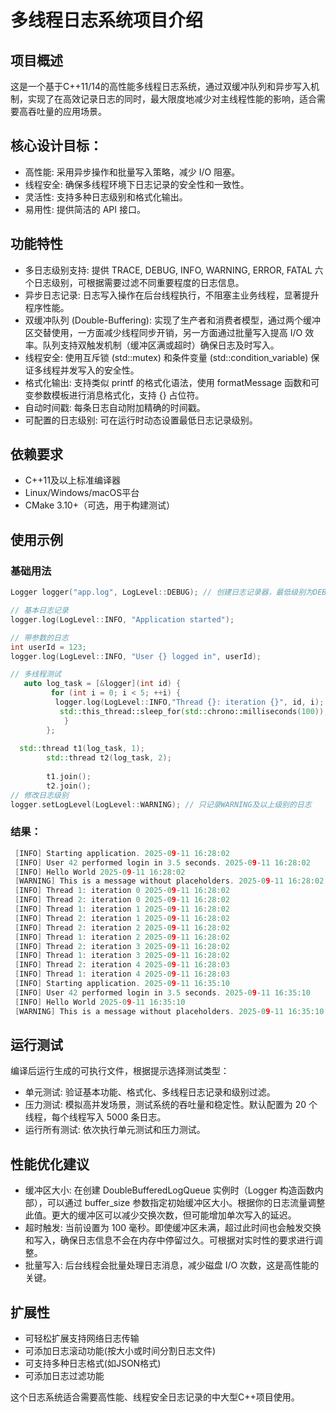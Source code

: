 # 多线程日志系统项目介绍

## 项目概述

这是一个基于C++11/14的高性能多线程日志系统，通过双缓冲队列和异步写入机制，实现了在高效记录日志的同时，最大限度地减少对主线程性能的影响，适合需要高吞吐量的应用场景。
## 核心设计目标：
- 高性能: 采用异步操作和批量写入策略，减少 I/O 阻塞。
- 线程安全: 确保多线程环境下日志记录的安全性和一致性。
- 灵活性: 支持多种日志级别和格式化输出。
- 易用性: 提供简洁的 API 接口。
  
## 功能特性
- 多日志级别支持: 提供 TRACE, DEBUG, INFO, WARNING, ERROR, FATAL 六个日志级别，可根据需要过滤不同重要程度的日志信息。
- 异步日志记录: 日志写入操作在后台线程执行，不阻塞主业务线程，显著提升程序性能。
- 双缓冲队列 (Double-Buffering): 实现了生产者和消费者模型，通过两个缓冲区交替使用，一方面减少线程同步开销，另一方面通过批量写入提高 I/O 效率。队列支持双触发机制（缓冲区满或超时）确保日志及时写入。
- 线程安全: 使用互斥锁 (std::mutex) 和条件变量 (std::condition_variable) 保证多线程并发写入的安全性。
- 格式化输出: 支持类似 printf 的格式化语法，使用 formatMessage 函数和可变参数模板进行消息格式化，支持 {} 占位符。
- 自动时间戳: 每条日志自动附加精确的时间戳。
- 可配置的日志级别: 可在运行时动态设置最低日志记录级别。


## 依赖要求
- C++11及以上标准编译器
- Linux/Windows/macOS平台
- CMake 3.10+（可选，用于构建测试）
  
## 使用示例
### 基础用法
```cpp
Logger logger("app.log", LogLevel::DEBUG); // 创建日志记录器，最低级别为DEBUG

// 基本日志记录
logger.log(LogLevel::INFO, "Application started");

// 带参数的日志
int userId = 123;
logger.log(LogLevel::INFO, "User {} logged in", userId);

// 多线程测试
   auto log_task = [&logger](int id) {
         for (int i = 0; i < 5; ++i) {
          logger.log(LogLevel::INFO,"Thread {}: iteration {}", id, i);
           std::this_thread::sleep_for(std::chrono::milliseconds(100));
            }
        };
        
  std::thread t1(log_task, 1);
        std::thread t2(log_task, 2);
        
        t1.join();
        t2.join();
// 修改日志级别
logger.setLogLevel(LogLevel::WARNING); // 只记录WARNING及以上级别的日志

```

### 结果：

```cpp
 [INFO] Starting application. 2025-09-11 16:28:02
 [INFO] User 42 performed login in 3.5 seconds. 2025-09-11 16:28:02
 [INFO] Hello World 2025-09-11 16:28:02
 [WARNING] This is a message without placeholders. 2025-09-11 16:28:02
 [INFO] Thread 1: iteration 0 2025-09-11 16:28:02
 [INFO] Thread 2: iteration 0 2025-09-11 16:28:02
 [INFO] Thread 1: iteration 1 2025-09-11 16:28:02
 [INFO] Thread 2: iteration 1 2025-09-11 16:28:02
 [INFO] Thread 2: iteration 2 2025-09-11 16:28:02
 [INFO] Thread 1: iteration 2 2025-09-11 16:28:02
 [INFO] Thread 2: iteration 3 2025-09-11 16:28:02
 [INFO] Thread 1: iteration 3 2025-09-11 16:28:02
 [INFO] Thread 2: iteration 4 2025-09-11 16:28:03
 [INFO] Thread 1: iteration 4 2025-09-11 16:28:03
 [INFO] Starting application. 2025-09-11 16:35:10
 [INFO] User 42 performed login in 3.5 seconds. 2025-09-11 16:35:10
 [INFO] Hello World 2025-09-11 16:35:10
 [WARNING] This is a message without placeholders. 2025-09-11 16:35:10
```
## 运行测试
编译后运行生成的可执行文件，根据提示选择测试类型：

- 单元测试: 验证基本功能、格式化、多线程日志记录和级别过滤。
- 压力测试: 模拟高并发场景，测试系统的吞吐量和稳定性。默认配置为 20 个线程，每个线程写入 5000 条日志。
- 运行所有测试: 依次执行单元测试和压力测试。

## 性能优化建议

- 缓冲区大小: 在创建 DoubleBufferedLogQueue 实例时（Logger 构造函数内部），可以通过 buffer_size 参数指定初始缓冲区大小。根据你的日志流量调整此值。更大的缓冲区可以减少交换次数，但可能增加单次写入的延迟。
- 超时触发: 当前设置为 100 毫秒。即使缓冲区未满，超过此时间也会触发交换和写入，确保日志信息不会在内存中停留过久。可根据对实时性的要求进行调整。
- 批量写入: 后台线程会批量处理日志消息，减少磁盘 I/O 次数，这是高性能的关键。
  
## 扩展性

- 可轻松扩展支持网络日志传输
- 可添加日志滚动功能(按大小或时间分割日志文件)
- 可支持多种日志格式(如JSON格式)
- 可添加日志过滤功能

这个日志系统适合需要高性能、线程安全日志记录的中大型C++项目使用。
